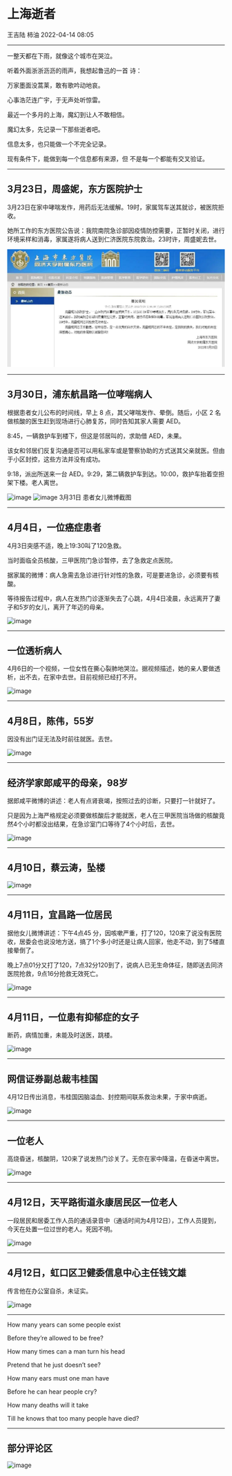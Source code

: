 # 上海逝者

王吉陆 柿油 2022-04-14 08:05

---

一整天都在下雨，就像这个城市在哭泣。

听着外面浙浙沥沥的雨声，我想起鲁迅的一首
诗：

万家墨面没蒿莱，敢有歌吟动地哀。

心事浩茫连广宇，于无声处听惊雷。

最近一个多月的上海，魔幻到让人不敢相信。

魔幻太多，先记录一下那些逝者吧。

信息太多，也只能做一个不完全记录。

现有条件下，能做到每一个信息都有来源，但
不是每一个都能有交叉验证。

---

## 3月23日，周盛妮，东方医院护士

3月23日在家中哮喘发作，用药后无法缓解。19时，家属驾车送其就诊，被医院拒收。

她所工作的东方医院公告说：我院南院急诊部因疫情防控需要，正暂时关闭，进行环境采样和消毒，家属遂将病人送到仁济医院东院救治。23时许，周盛妮去世。

![image](imgs/shanghaishizhe/1.jpg)

---

## 3月30日，浦东航昌路一位哮喘病人

根据患者女儿公布的时间线，早上 8 点，其父哮喘发作、晕倒。随后，小区 2 名做核酸的医生赶到现场进行心肺复苏，同时告知其家人需要 AED。

8:45，一辆救护车到楼下，但这是邻居叫的，求助借 AED，未果。

该女和邻居们反复沟通是否可以用私家车或是警察协助的方式送其父亲就医。但由于小区封控，这些方法并没有成功。

9:18，派出所送来一台 AED。9:29，第二辆救护车到达。10:00，救护车抬着空担架下楼。老人离世。

![image](https://github.com/MyWashingMachineIsBroken/Shanghai-Memorandum-2022/blob/main/imgs/shanghaishizhe/2.png)
![image](https://github.com/MyWashingMachineIsBroken/Shanghai-Memorandum-2022/blob/main/imgs/shanghaishizhe/3.png)
3月31日 患者女儿微博截图

---

## 4月4日，一位癌症患者

4月3日突感不适，晚上19:30叫了120急救。

当时面临全员核酸，三甲医院门急诊暂停，去了急救定点医院。

据家属的微博：病人急需去急诊进行针对性的急救，可是要进急诊，必须要有核酸。

等待报告过程中，病人在发热门诊逐渐失去了心跳，4月4日凌晨，永远离开了妻子和5岁的女儿，离开了年迈的母亲。

![image](https://github.com/MyWashingMachineIsBroken/Shanghai-Memorandum-2022/blob/main/imgs/shanghaishizhe/4.jpg)

---

## 一位透析病人

4月6日的一个视频，一位女性在撕心裂肺地哭泣。据视频描述，她的亲人要做透析，出不去，在家中去世。目前视频已经打不开。

![image](https://github.com/MyWashingMachineIsBroken/Shanghai-Memorandum-2022/blob/main/imgs/shanghaishizhe/5.jpg)

---

## 4月8日，陈伟，55岁

因没有出门证无法及时前往就医。去世。

![image](https://github.com/MyWashingMachineIsBroken/Shanghai-Memorandum-2022/blob/main/imgs/shanghaishizhe/6.jpg)

---

## 经济学家郎咸平的母亲，98岁

据郎咸平微博的讲述：老人有点肾衰竭，按照过去的诊断，只要打一针就好了。

只是因为上海严格规定必须要做核酸后才能就医，老人在三甲医院当场做的核酸竟然4个小时都没出结果，在急诊室门口等待了4个小时后，去世。

![image](https://github.com/MyWashingMachineIsBroken/Shanghai-Memorandum-2022/blob/main/imgs/shanghaishizhe/7.jpg)

---

## 4月10日，蔡云涛，坠楼

![image](https://github.com/MyWashingMachineIsBroken/Shanghai-Memorandum-2022/blob/main/imgs/shanghaishizhe/8.jpg)

---

## 4月11日，宜昌路一位居民

据他女儿微博讲述：下午4点45 分，因咳嗽严重，打了120，120来了说没有医院收，居委会也说没地方送，搞了1个多小时还是让病人回家，他走不动，到了5楼直接晕倒了。

晚上7点01分又打了120，7点32分120到了，说病人已无生命体征，随即送去同济医院抢救，9点16分抢救无效死亡。

![image](https://github.com/MyWashingMachineIsBroken/Shanghai-Memorandum-2022/blob/main/imgs/shanghaishizhe/9.jpg)

---

## 4月11日，一位患有抑郁症的女子

断药，病情加重，未能及时送医，跳楼。

![image](https://github.com/MyWashingMachineIsBroken/Shanghai-Memorandum-2022/blob/main/imgs/shanghaishizhe/10.jpg)

---

## 网信证券副总裁韦桂国

4月12日传出消息，韦桂国因脑溢血、封控期间联系救治未果，于家中病逝。

![image](https://github.com/MyWashingMachineIsBroken/Shanghai-Memorandum-2022/blob/main/imgs/shanghaishizhe/11.jpg)

---

## 一位老人

高烧昏迷，核酸阴，120来了说发热门诊关了。无奈在家中降温，在昏迷中离世。

![image](https://github.com/MyWashingMachineIsBroken/Shanghai-Memorandum-2022/blob/main/imgs/shanghaishizhe/12.jpg)

---

## 4月12日，天平路街道永康居民区一位老人

一段居民和居委工作人员的通话录音中（通话时间为4月12日），工作人员提到，今天在处置一位过世的老人。死因不明。

![image](https://github.com/MyWashingMachineIsBroken/Shanghai-Memorandum-2022/blob/main/imgs/shanghaishizhe/13.jpg)

---

## 4月12日，虹口区卫健委信息中心主任钱文雄

传言他在办公室自杀，未证实。

![image](https://github.com/MyWashingMachineIsBroken/Shanghai-Memorandum-2022/blob/main/imgs/shanghaishizhe/14.jpg)

---

How many years can some people exist 

Before they’re allowed to be free? 

How many times can a man turn his head 

Pretend that he just doesn’t see?

How many ears must one man have

Before he can hear people cry?

How many deaths will it take

Till he knows that too many people have died?

---

## 部分评论区

![image](https://github.com/MyWashingMachineIsBroken/Shanghai-Memorandum-2022/blob/main/imgs/shanghaishizhe/15.jpg)